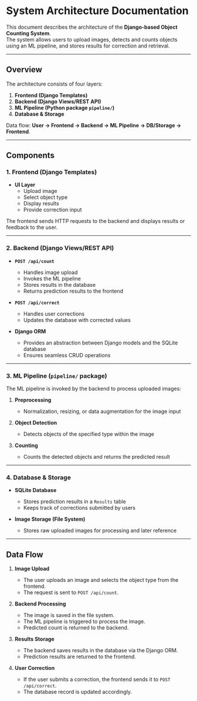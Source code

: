 # System Architecture Documentation

This document describes the architecture of the **Django-based Object Counting System**.  
The system allows users to upload images, detects and counts objects using an ML pipeline, and stores results for correction and retrieval.

---

## Overview

The architecture consists of four layers:

1. **Frontend (Django Templates)**
2. **Backend (Django Views/REST API)**
3. **ML Pipeline (Python package `pipeline/`)**
4. **Database & Storage**

Data flow: **User → Frontend → Backend → ML Pipeline → DB/Storage → Frontend**.

---

## Components

### 1. Frontend (Django Templates)

- **UI Layer**
  - Upload image
  - Select object type
  - Display results
  - Provide correction input

The frontend sends HTTP requests to the backend and displays results or feedback to the user.

---

### 2. Backend (Django Views/REST API)

- **`POST /api/count`**
  - Handles image upload
  - Invokes the ML pipeline
  - Stores results in the database
  - Returns prediction results to the frontend

- **`POST /api/correct`**
  - Handles user corrections
  - Updates the database with corrected values

- **Django ORM**
  - Provides an abstraction between Django models and the SQLite database
  - Ensures seamless CRUD operations

---

### 3. ML Pipeline (`pipeline/` package)

The ML pipeline is invoked by the backend to process uploaded images:

1. **Preprocessing**  
   - Normalization, resizing, or data augmentation for the image input

2. **Object Detection**  
   - Detects objects of the specified type within the image

3. **Counting**  
   - Counts the detected objects and returns the predicted result

---

### 4. Database & Storage

- **SQLite Database**
  - Stores prediction results in a `Results` table
  - Keeps track of corrections submitted by users

- **Image Storage (File System)**
  - Stores raw uploaded images for processing and later reference

---

## Data Flow

1. **Image Upload**
   - The user uploads an image and selects the object type from the frontend.
   - The request is sent to `POST /api/count`.

2. **Backend Processing**
   - The image is saved in the file system.
   - The ML pipeline is triggered to process the image.
   - Predicted count is returned to the backend.

3. **Results Storage**
   - The backend saves results in the database via the Django ORM.
   - Prediction results are returned to the frontend.

4. **User Correction**
   - If the user submits a correction, the frontend sends it to `POST /api/correct`.
   - The database record is updated accordingly.
